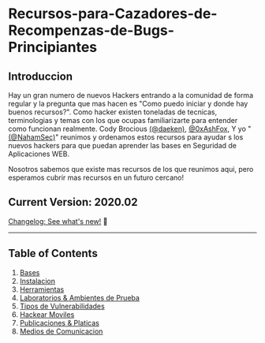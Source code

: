 # Recursos-para-Cazadores-de-Recompenzas-de-Bugs-Principiantes

## Introduccion

Hay un gran numero de nuevos Hackers entrando a la comunidad de forma regular y la pregunta que mas hacen es "Como puedo iniciar y donde hay buenos recursos?". Como hacker existen toneladas de tecnicas, terminologias y temas con los que ocupas familiarizarte para entender como funcionan realmente.
 Cody Brocious [(@daeken)](http://twitter.com/daeken), [@0xAshFox](https://twitter.com/0xAshFox), Y yo "[(@NahamSec)](https://twitter.com/NahamSec)" reunimos y ordenamos estos recursos para ayudar s los nuevos hackers para que puedan aprender las bases en Seguridad de Aplicaciones WEB. 

Nosotros sabemos que existe mas recursos de los que reunimos aqui, pero esperamos cubrir mas recursos en un futuro cercano!<br>

## Current Version: 2020.02 

[Changelog: See what's new!](/assets/changelog.md) 📣

---
## Table of Contents

1. [Bases](/assets/basics.md)
2. [Instalacion](/assets/setup.md)
3. [Herramientas](/assets/tools.md)
4. [Laboratorios & Ambientes de Prueba](/assets/labs.md)
5. [Tipos de Vulnerabilidades](/assets/vulns.md)
6. [Hackear Moviles](/assets/mobile.md)
6. [Publicaciones & Platicas](/assets/blogposts.md)
7. [Medios de Comunicacion](/assets/media.md)
